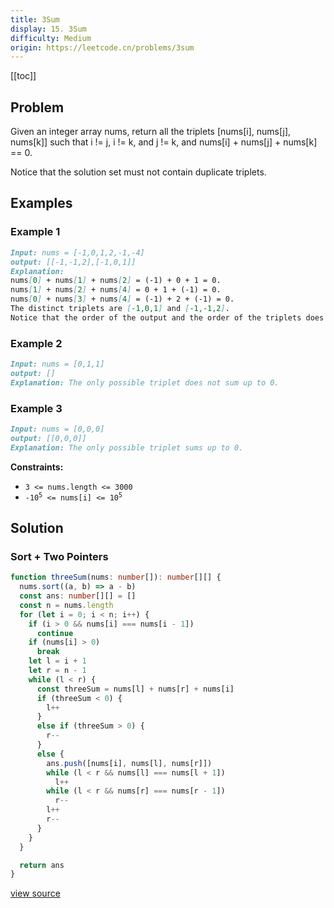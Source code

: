 ```yaml
---
title: 3Sum
display: 15. 3Sum
difficulty: Medium
origin: https://leetcode.cn/problems/3sum
---
```


[[toc]]

## Problem

Given an integer array nums, return all the triplets [nums[i], nums[j], nums[k]] such that i != j, i != k, and j != k, and nums[i] + nums[j] + nums[k] == 0.

Notice that the solution set must not contain duplicate triplets.

## Examples

### Example 1

```md
Input: nums = [-1,0,1,2,-1,-4]
output: [[-1,-1,2],[-1,0,1]]
Explanation:
nums[0] + nums[1] + nums[2] = (-1) + 0 + 1 = 0.
nums[1] + nums[2] + nums[4] = 0 + 1 + (-1) = 0.
nums[0] + nums[3] + nums[4] = (-1) + 2 + (-1) = 0.
The distinct triplets are [-1,0,1] and [-1,-1,2].
Notice that the order of the output and the order of the triplets does not matter.
```

### Example 2

```md
Input: nums = [0,1,1]
output: []
Explanation: The only possible triplet does not sum up to 0.
```

### Example 3

```md
Input: nums = [0,0,0]
output: [[0,0,0]]
Explanation: The only possible triplet sums up to 0.
```

**Constraints:**

- <code>3 &lt;= nums.length &lt;= 3000</code>
- <code>-10<sup>5</sup> &lt;= nums[i] &lt;= 10<sup>5</sup></code>

## Solution

### Sort + Two Pointers

```ts
function threeSum(nums: number[]): number[][] {
  nums.sort((a, b) => a - b)
  const ans: number[][] = []
  const n = nums.length
  for (let i = 0; i < n; i++) {
    if (i > 0 && nums[i] === nums[i - 1])
      continue
    if (nums[i] > 0)
      break
    let l = i + 1
    let r = n - 1
    while (l < r) {
      const threeSum = nums[l] + nums[r] + nums[i]
      if (threeSum < 0) {
        l++
      }
      else if (threeSum > 0) {
        r--
      }
      else {
        ans.push([nums[i], nums[l], nums[r]])
        while (l < r && nums[l] === nums[l + 1])
          l++
        while (l < r && nums[r] === nums[r - 1])
          r--
        l++
        r--
      }
    }
  }

  return ans
}
```

[view source](https://leetcode.cn/problems/3sum)
